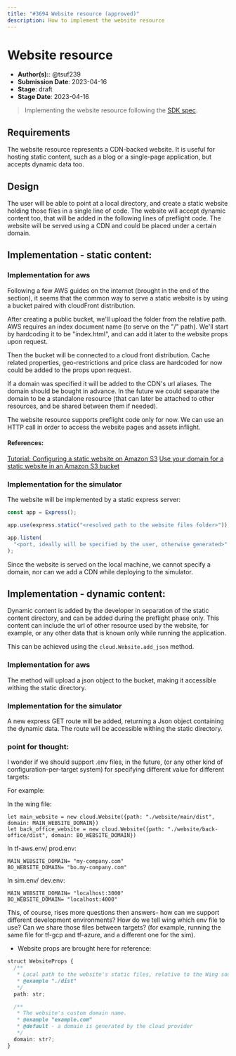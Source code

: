 ```yaml
---
title: "#3694 Website resource (approved)"
description: How to implement the website resource
---
```


# Website resource

- **Author(s):**: @tsuf239
- **Submission Date**: 2023-04-16
- **Stage**: draft
- **Stage Date**: 2023-04-16

<!---
Directions for above:

Author(s): Git tag for PR authors and contributors
Submission Date: Fill in with date of initial submission, YYYY-MM-DD
Stage: Fill in with current stage in the RFC lifecycle
Stage Date: Fill in with date of last stage change
-->

> Implementing the website resource following the [SDK spec](https://www.winglang.io/contributing/rfcs/2023-01-20-wingsdk-spec#website).

<!--
This RFC has 3 sections: Requirements -> Design -> Implementation. We intentionally start with *Design* since it
is a great way to introduice the feature to readers.
-->

## Requirements

The website resource represents a CDN-backed website. It is useful for hosting static content, such as a blog or a single-page application, but accepts dynamic data too.

## Design

The user will be able to point at a local directory, and create a static website holding those files in a single line of code. The website will accept dynamic content too, that will be added in the following lines of preflight code. The website will be served using a CDN and could be placed under a certain domain.

## Implementation - static content:

### Implementation for aws

Following a few AWS guides on the internet (brought in the end of the section), it seems that the common way to serve a static website is by using a bucket paired with cloudFront distribution.

After creating a public bucket, we'll upload the folder from the relative path.
AWS requires an index document name (to serve on the "/" path).
We'll start by hardcoding it to be "index.html", and can add it later to the website props upon request.

Then the bucket will be connected to a cloud front distribution. Cache related properties, geo-restrictions and price class are hardcoded for now could be added to the props upon request.

If a domain was specified it will be added to the CDN's url aliases. The domain should be bought in advance.
In the future we could separate the domain to be a standalone resource (that can later be attached to other resources, and be shared between them if needed).

The website resource supports preflight code only for now.
We can use an HTTP call in order to access the website pages and assets inflight.

#### References:

[Tutorial: Configuring a static website on Amazon S3](https://docs.aws.amazon.com/AmazonS3/latest/userguide/HostingWebsiteOnS3Setup.html)
[Use your domain for a static website in an Amazon S3 bucket](https://docs.aws.amazon.com/Route53/latest/DeveloperGuide/getting-started-s3.html)

### Implementation for the simulator

The website will be implemented by a static express server:

```js
const app = Express();

app.use(express.static("<resolved path to the website files folder>"));

app.listen(
  "<port, ideally will be specified by the user, otherwise generated>"
);
```

Since the website is served on the local machine, we cannot specify a domain, nor can we add a CDN while deploying to the simulator.

## Implementation - dynamic content:

Dynamic content is added by the developer in separation of the static content directory, and can be added during the preflight phase only. This content can include the url of other resource used by the website, for example, or any other data that is known only while running the application.

This can be achieved using the `cloud.Website.add_json` method.

### Implementation for aws

The method will upload a json object to the bucket, making it accessible withing the static directory.

### Implementation for the simulator

A new express GET route will be added, returning a Json object containing the dynamic data. The route will be accessible withing the static directory.

### point for thought:

I wonder if we should support .env files, in the future, (or any other kind of configuration-per-target system) for specifying different value for different targets:

For example:

In the wing file:

```
let main_website = new cloud.Website({path: "./website/main/dist", domain: MAIN_WEBSITE_DOMAIN})
let back_office_website = new cloud.Website({path: "./website/back-office/dist", domain: BO_WEBSITE_DOMAIN})
```

In tf-aws.env/ prod.env:

```
MAIN_WEBSITE_DOMAIN= "my-company.com"
BO_WEBSITE_DOMAIN= "bo.my-company.com"
```

In sim.env/ dev.env:

```
MAIN_WEBSITE_DOMAIN= "localhost:3000"
BO_WEBSITE_DOMAIN= "localhost:4000"
```

This, of course, rises more questions then answers-
how can we support different development environments? How do we tell wing which env file to use? Can we share those files between targets? (for example, running the same file for tf-gcp and tf-azure, and a different one for the sim).

- Website props are brought here for reference:

```ts
struct WebsiteProps {
  /**
   * Local path to the website's static files, relative to the Wing source file.
   * @example "./dist"
   */
  path: str;

  /**
   * The website's custom domain name.
   * @example "example.com"
   * @default - a domain is generated by the cloud provider
   */
  domain: str?;
}
```
